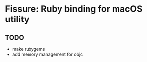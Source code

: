 # Fissure: Ruby binding for macOS utility

## TODO

- make rubygems
- add memory management for objc
